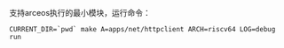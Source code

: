 支持arceos执行的最小模块，运行命令：

```shell
CURRENT_DIR=`pwd` make A=apps/net/httpclient ARCH=riscv64 LOG=debug run 
```

